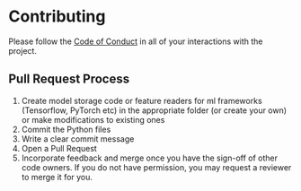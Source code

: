 # Contributing

Please follow the [Code of Conduct](https://github.com/TileDB-Inc/TileDB-ML/blob/develop/CODE_OF_CONDUCT.md)
in all of your interactions with the project.

## Pull Request Process

1. Create model storage code or feature readers for ml frameworks (Tensorflow, PyTorch etc) in the appropriate folder (or create your own) or make modifications to existing ones
2. Commit the Python files
3. Write a clear commit message
4. Open a Pull Request
5. Incorporate feedback and merge once you have the sign-off of other code owners. If you do not have permission, you may request a reviewer to merge it for you.